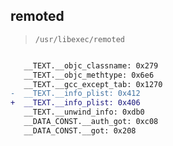 ## remoted

> `/usr/libexec/remoted`

```diff

   __TEXT.__objc_classname: 0x279
   __TEXT.__objc_methtype: 0x6e6
   __TEXT.__gcc_except_tab: 0x1270
-  __TEXT.__info_plist: 0x412
+  __TEXT.__info_plist: 0x406
   __TEXT.__unwind_info: 0xdb0
   __DATA_CONST.__auth_got: 0xc08
   __DATA_CONST.__got: 0x208

```
